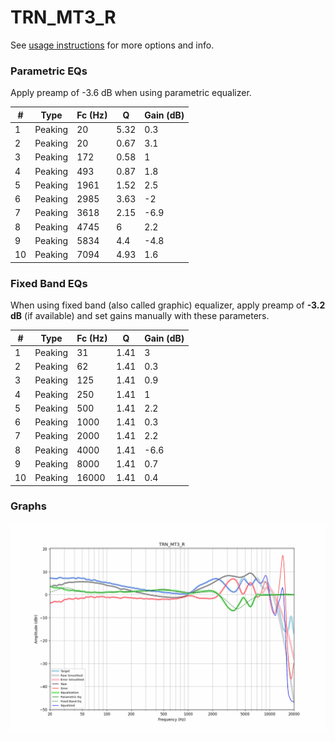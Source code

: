 # TRN_MT3_R
See [usage instructions](https://github.com/jaakkopasanen/AutoEq#usage) for more options and info.

### Parametric EQs
Apply preamp of -3.6 dB when using parametric equalizer.

|   # | Type    |   Fc (Hz) |    Q |   Gain (dB) |
|-----|---------|-----------|------|-------------|
|   1 | Peaking |        20 | 5.32 |         0.3 |
|   2 | Peaking |        20 | 0.67 |         3.1 |
|   3 | Peaking |       172 | 0.58 |         1   |
|   4 | Peaking |       493 | 0.87 |         1.8 |
|   5 | Peaking |      1961 | 1.52 |         2.5 |
|   6 | Peaking |      2985 | 3.63 |        -2   |
|   7 | Peaking |      3618 | 2.15 |        -6.9 |
|   8 | Peaking |      4745 | 6    |         2.2 |
|   9 | Peaking |      5834 | 4.4  |        -4.8 |
|  10 | Peaking |      7094 | 4.93 |         1.6 |

### Fixed Band EQs
When using fixed band (also called graphic) equalizer, apply preamp of **-3.2 dB** (if available) and set gains manually with these parameters.

|   # | Type    |   Fc (Hz) |    Q |   Gain (dB) |
|-----|---------|-----------|------|-------------|
|   1 | Peaking |        31 | 1.41 |         3   |
|   2 | Peaking |        62 | 1.41 |         0.3 |
|   3 | Peaking |       125 | 1.41 |         0.9 |
|   4 | Peaking |       250 | 1.41 |         1   |
|   5 | Peaking |       500 | 1.41 |         2.2 |
|   6 | Peaking |      1000 | 1.41 |         0.3 |
|   7 | Peaking |      2000 | 1.41 |         2.2 |
|   8 | Peaking |      4000 | 1.41 |        -6.6 |
|   9 | Peaking |      8000 | 1.41 |         0.7 |
|  10 | Peaking |     16000 | 1.41 |         0.4 |

### Graphs
![](./TRN_MT3_R.png)
